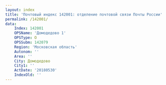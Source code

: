```yaml
---
layout: index
title: 'Почтовый индекс 142001: отделение почтовой связи Почты России'
permalink: /142001/
data:
    Index: 142001
    OPSName: 'Домодедово 1'
    OPSType: О
    OPSSubm: 142079
    Region: 'Московская область'
    Autonom: ''
    Area: ''
    City: Домодедово
    City1: ''
    ActDate: '20180530'
    IndexOld: ''
---
```

